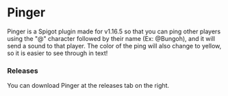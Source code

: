 # Pinger
Pinger is a Spigot plugin made for v1.16.5 so that you can ping other players using the "@" character followed by their name (Ex: @Bungoh), and it will send a sound to that player.
The color of the ping will also change to yellow, so it is easier to see through in text!

### Releases
You can download Pinger at the releases tab on the right.
